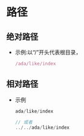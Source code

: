 # 路径

## 绝对路径

*   示例:以“/”开头代表根目录，

    ```javascript
    /ada/like/index
    ```

## 相对路径

*   示例

    ```javascript
    ada/like/index

    // 或者
    ../../ada/like/index
    ```
